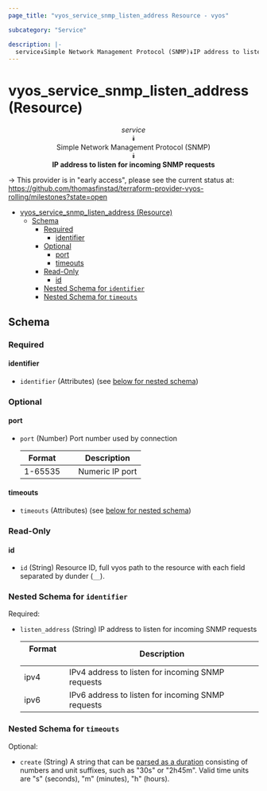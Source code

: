 ```yaml
---
page_title: "vyos_service_snmp_listen_address Resource - vyos"

subcategory: "Service"

description: |-
  service⯯Simple Network Management Protocol (SNMP)⯯IP address to listen for incoming SNMP requests
---
```


# vyos_service_snmp_listen_address (Resource)
<center>

*service*  
⯯  
Simple Network Management Protocol (SNMP)  
⯯  
**IP address to listen for incoming SNMP requests**


</center>

-> This provider is in "early access", please see the current status at: https://github.com/thomasfinstad/terraform-provider-vyos-rolling/milestones?state=open

<!--TOC-->

- [vyos_service_snmp_listen_address (Resource)](#vyos_service_snmp_listen_address-resource)
  - [Schema](#schema)
    - [Required](#required)
      - [identifier](#identifier)
    - [Optional](#optional)
      - [port](#port)
      - [timeouts](#timeouts)
    - [Read-Only](#read-only)
      - [id](#id)
    - [Nested Schema for `identifier`](#nested-schema-for-identifier)
    - [Nested Schema for `timeouts`](#nested-schema-for-timeouts)

<!--TOC-->

<!-- schema generated by tfplugindocs -->
## Schema

### Required

#### identifier
- `identifier` (Attributes) (see [below for nested schema](#nestedatt--identifier))

### Optional

#### port
- `port` (Number) Port number used by connection

    |  Format   &emsp;|  Description      |
    |-----------|-------------------|
    |  1-65535  &emsp;|  Numeric IP port  |
#### timeouts
- `timeouts` (Attributes) (see [below for nested schema](#nestedatt--timeouts))

### Read-Only

#### id
- `id` (String) Resource ID, full vyos path to the resource with each field separated by dunder (`__`).

<a id="nestedatt--identifier"></a>
### Nested Schema for `identifier`

Required:

- `listen_address` (String) IP address to listen for incoming SNMP requests

    |  Format  &emsp;|  Description                                        |
    |----------|-----------------------------------------------------|
    |  ipv4    &emsp;|  IPv4 address to listen for incoming SNMP requests  |
    |  ipv6    &emsp;|  IPv6 address to listen for incoming SNMP requests  |


<a id="nestedatt--timeouts"></a>
### Nested Schema for `timeouts`

Optional:

- `create` (String) A string that can be [parsed as a duration](https://pkg.go.dev/time#ParseDuration) consisting of numbers and unit suffixes, such as &#34;30s&#34; or &#34;2h45m&#34;. Valid time units are &#34;s&#34; (seconds), &#34;m&#34; (minutes), &#34;h&#34; (hours).
